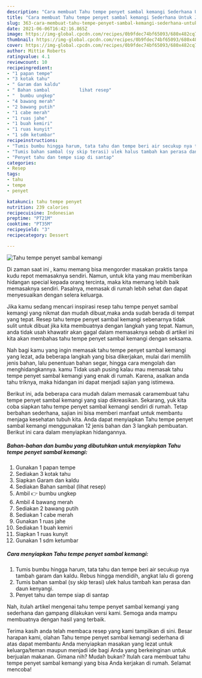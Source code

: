 ```yaml
---
description: "Cara membuat Tahu tempe penyet sambal kemangi Sederhana Untuk Jualan"
title: "Cara membuat Tahu tempe penyet sambal kemangi Sederhana Untuk Jualan"
slug: 363-cara-membuat-tahu-tempe-penyet-sambal-kemangi-sederhana-untuk-jualan
date: 2021-06-06T16:42:16.865Z
image: https://img-global.cpcdn.com/recipes/0b9fdec74bf65093/680x482cq70/tahu-tempe-penyet-sambal-kemangi-foto-resep-utama.jpg
thumbnail: https://img-global.cpcdn.com/recipes/0b9fdec74bf65093/680x482cq70/tahu-tempe-penyet-sambal-kemangi-foto-resep-utama.jpg
cover: https://img-global.cpcdn.com/recipes/0b9fdec74bf65093/680x482cq70/tahu-tempe-penyet-sambal-kemangi-foto-resep-utama.jpg
author: Mittie Roberts
ratingvalue: 4.1
reviewcount: 10
recipeingredient:
- "1 papan tempe"
- "3 kotak tahu"
- " Garam dan kaldu"
- " Bahan sambal           lihat resep"
- "  bumbu ungkep"
- "4 bawang merah"
- "2 bawang putih"
- "1 cabe merah"
- "1 ruas jahe"
- "1 buah kemiri"
- "1 ruas kunyit"
- "1 sdm ketumbar"
recipeinstructions:
- "Tumis bumbu hingga harum, tata tahu dan tempe beri air secukup nya tambah garam dan kaldu. Rebus hingga mendidih, angkat lalu di goreng"
- "Tumis bahan sambal (sy skip terasi) ulek halus tambah kan perasa dan daun kenyangi."
- "Penyet tahu dan tempe siap di santap"
categories:
- Resep
tags:
- tahu
- tempe
- penyet

katakunci: tahu tempe penyet 
nutrition: 239 calories
recipecuisine: Indonesian
preptime: "PT21M"
cooktime: "PT35M"
recipeyield: "3"
recipecategory: Dessert

---
```



![Tahu tempe penyet sambal kemangi](https://img-global.cpcdn.com/recipes/0b9fdec74bf65093/680x482cq70/tahu-tempe-penyet-sambal-kemangi-foto-resep-utama.jpg)

Di zaman  saat ini , kamu memang bisa mengorder masakan praktis tanpa kudu repot memasaknya sendiri. Namun, untuk kita yang mau memberikan hidangan special kepada orang tercinta, maka kita memang lebih baik memasaknya sendiri. Pasalnya, memasak di rumah lebih sehat dan dapat menyesuaikan dengan selera keluarga.

Jika kamu sedang mencari inspirasi resep tahu tempe penyet sambal kemangi yang nikmat dan mudah dibuat,maka anda sudah berada di tempat yang tepat. Resep tahu tempe penyet sambal kemangi  sebenarnya tidak sulit untuk dibuat jika kita membuatnya dengan langkah yang tepat. Namun, anda tidak usah khawatir akan gagal dalam memasaknya 
sebab di artikel ini kita akan membahas tahu tempe penyet sambal kemangi dengan seksama.  



Nah bagi kamu yang ingin memasak tahu tempe penyet sambal kemangi yang lezat, ada beberapa langkah yang bisa dikerjakan, mulai dari memilih jenis bahan, lalu penentuan bahan segar, hingga cara mengolah dan menghidangkannya. kamu Tidak usah pusing kalau mau memasak tahu tempe penyet sambal kemangi yang enak di rumah. Karena, asalkan anda  tahu triknya, maka hidangan ini dapat menjadi sajian yang istimewa.

Berikut ini, ada beberapa cara mudah dalam memasak caramembuat tahu tempe penyet sambal kemangi yang siap dikreasikan. Sekarang, yuk kita coba siapkan tahu tempe penyet sambal kemangi sendiri di rumah. Tetap berbahan sederhana, sajian ini bisa memberi manfaat untuk membantu menjaga kesehatan tubuh kita. Anda dapat menyiapkan Tahu tempe penyet sambal kemangi menggunakan 12 jenis bahan dan 3 langkah pembuatan. Berikut ini cara dalam menyiapkan hidangannya.

<!--inarticleads1-->

##### Bahan-bahan dan bumbu yang dibutuhkan untuk menyiapkan Tahu tempe penyet sambal kemangi:

1. Gunakan 1 papan tempe
1. Sediakan 3 kotak tahu
1. Siapkan  Garam dan kaldu
1. Sediakan  Bahan sambal           (lihat resep)
1. Ambil  👉 bumbu ungkep
1. Ambil 4 bawang merah
1. Sediakan 2 bawang putih
1. Sediakan 1 cabe merah
1. Gunakan 1 ruas jahe
1. Sediakan 1 buah kemiri
1. Siapkan 1 ruas kunyit
1. Gunakan 1 sdm ketumbar




<!--inarticleads2-->

##### Cara menyiapkan Tahu tempe penyet sambal kemangi:

1. Tumis bumbu hingga harum, tata tahu dan tempe beri air secukup nya tambah garam dan kaldu. Rebus hingga mendidih, angkat lalu di goreng
1. Tumis bahan sambal (sy skip terasi) ulek halus tambah kan perasa dan daun kenyangi.
1. Penyet tahu dan tempe siap di santap




Nah, itulah artikel mengenai  tahu tempe penyet sambal kemangi  yang sederhana dan gampang dilakukan versi kami. Semoga anda mampu membuatnya dengan hasil yang terbaik. 

Terima kasih anda telah membaca resep yang kami tampilkan di sini. Besar harapan kami, olahan  Tahu tempe penyet sambal kemangi sederhana di atas dapat membantu Anda menyiapkan masakan yang lezat untuk keluarga/teman maupun menjadi ide bagi Anda yang berkeinginan untuk berjualan makanan. Gimana nih? Mudah bukan? Itulah cara membuat tahu tempe penyet sambal kemangi yang bisa Anda kerjakan di rumah. Selamat mencoba!

